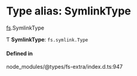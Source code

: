 # Type alias: SymlinkType

[fs](../modules/fs.md).SymlinkType

Ƭ **SymlinkType**: `fs.symlink.Type`

#### Defined in

node_modules/@types/fs-extra/index.d.ts:947
